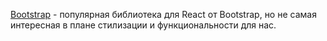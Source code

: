 [Bootstrap](https://react-bootstrap.github.io/) - популярная библиотека для React от Bootstrap, но не самая интересная в плане стилизации и функциональности для нас.
